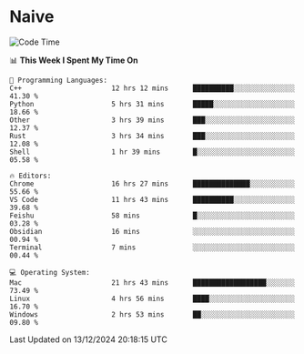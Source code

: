 # Naive
<!-- ## 日拱一卒，功不唐捐 -->
<!-- [![GitHub Streak](https://streak-stats.demolab.com/?user=XiaoXKKK)](https://git.io/streak-stats) -->
<!--START_SECTION:waka-->
![Code Time](http://img.shields.io/badge/Code%20Time-125%20hrs%2034%20mins-blue)

📊 **This Week I Spent My Time On** 

```text
💬 Programming Languages: 
C++                      12 hrs 12 mins      ██████████░░░░░░░░░░░░░░░   41.30 % 
Python                   5 hrs 31 mins       █████░░░░░░░░░░░░░░░░░░░░   18.66 % 
Other                    3 hrs 39 mins       ███░░░░░░░░░░░░░░░░░░░░░░   12.37 % 
Rust                     3 hrs 34 mins       ███░░░░░░░░░░░░░░░░░░░░░░   12.08 % 
Shell                    1 hr 39 mins        █░░░░░░░░░░░░░░░░░░░░░░░░   05.58 % 

🔥 Editors: 
Chrome                   16 hrs 27 mins      ██████████████░░░░░░░░░░░   55.66 % 
VS Code                  11 hrs 43 mins      ██████████░░░░░░░░░░░░░░░   39.68 % 
Feishu                   58 mins             █░░░░░░░░░░░░░░░░░░░░░░░░   03.28 % 
Obsidian                 16 mins             ░░░░░░░░░░░░░░░░░░░░░░░░░   00.94 % 
Terminal                 7 mins              ░░░░░░░░░░░░░░░░░░░░░░░░░   00.44 % 

💻 Operating System: 
Mac                      21 hrs 43 mins      ██████████████████░░░░░░░   73.49 % 
Linux                    4 hrs 56 mins       ████░░░░░░░░░░░░░░░░░░░░░   16.70 % 
Windows                  2 hrs 53 mins       ██░░░░░░░░░░░░░░░░░░░░░░░   09.80 % 
```


 Last Updated on 13/12/2024 20:18:15 UTC
<!--END_SECTION:waka-->
